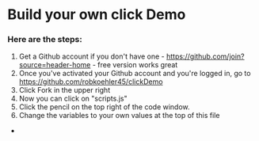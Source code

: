 # Build your own click Demo
### Here are the steps:
1. Get a Github account if you don't have one - <https://github.com/join?source=header-home> - free version works great
2. Once you've activated your Github account and you're logged in, go to <https://github.com/robkoehler45/clickDemo>
3. Click Fork in the upper right
4. Now you can click on "scripts.js"
5. Click the pencil on the top right of the code window.
6. Change the variables to your own values at the top of this file
- 
